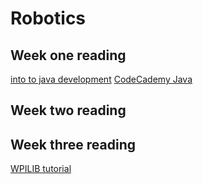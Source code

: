 # Robotics
## Week one reading 
[into to java development](https://www.ibm.com/developerworks/java/tutorials/j-introtojava1/)
[CodeCademy Java](https://www.codecademy.com/learn/learn-java)
## Week two reading
## Week three reading
[WPILIB tutorial](https://wpilib.screenstepslive.com/s/currentCS/m/java)
